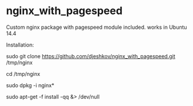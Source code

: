 # nginx_with_pagespeed
Custom nginx package with pagespeed module included. works in Ubuntu 14.4

Installation:

sudo git clone https://github.com/djeshkov/nginx_with_pagespeed.git /tmp/nginx


cd /tmp/nginx


sudo dpkg -i nginx*


sudo apt-get -f install -qq  &> /dev/null


